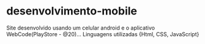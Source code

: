 # desenvolvimento-mobile
Site desenvolvido usando um celular android e o aplicativo WebCode(PlayStore - @20)...
Linguagens utilizadas {Html, CSS, JavaScript}
